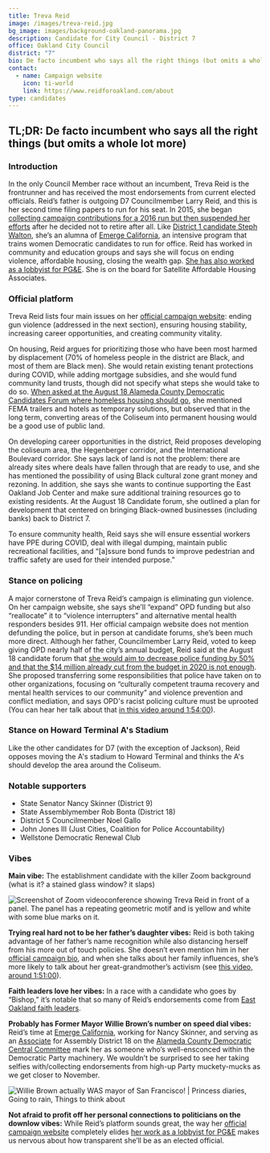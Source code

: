 ```yaml
---
title: Treva Reid
image: /images/treva-reid.jpg
bg_image: images/background-oakland-panorama.jpg
description: Candidate for City Council - District 7
office: Oakland City Council
district: "7"
bio: De facto incumbent who says all the right things (but omits a whole lot more)
contact:
  - name: Campaign website
    icon: ti-world
    link: https://www.reidforoakland.com/about
type: candidates
---
```

## TL;DR: De facto incumbent who says all the right things (but omits a whole lot more)

### Introduction

In the only Council Member race without an incumbent, Treva Reid is the frontrunner and has received the most endorsements from current elected officials. Reid’s father is outgoing D7 Councilmember Larry Reid, and this is her second time filing papers to run for his seat. In 2015, she began [collecting campaign contributions for a 2016 run but then suspended her efforts](https://ebcitizen.com/2016/08/09/oaklands-larry-reid-files-for-re-election-to-city-council-as-daughter-awaits-turn/) after he decided not to retire after all. Like [District 1 candidate Steph Walton](https://oakmtg.club/candidates/steph-dominguez-walton/), she’s an alumna of [Emerge California](https://ca.emergeamerica.org/emerge-california/what-we-do/), an intensive program that trains women Democratic candidates to run for office. Reid has worked in community and education groups and says she will focus on ending violence, affordable housing, closing the wealth gap. [She has also worked as a lobbyist for PG&E](https://ebcitizen.com/2019/11/14/believe-him-this-time-larry-reid-is-retiring-from-the-oakland-city-council/). She is on the board for Satellite Affordable Housing Associates.

### Official platform

Treva Reid lists four main issues on her [official campaign website](https://www.reidforoakland.com/issues): ending gun violence (addressed in the next section), ensuring housing stability, increasing career opportunities, and creating community vitality.

On housing, Reid argues for prioritizing those who have been most harmed by displacement (70% of homeless people in the district are Black, and most of them are Black men). She would retain existing tenant protections during COVID, while adding mortgage subsidies, and she would fund community land trusts, though did not specify what steps she would take to do so. [When asked at the August 18 Alameda County Democratic Candidates Forum where homeless housing should go](https://www.facebook.com/acdemocrats/videos/1266703727012996), she mentioned FEMA trailers and hotels as temporary solutions, but observed that in the long term, converting areas of the Coliseum into permanent housing would be a good use of public land.

On developing career opportunities in the district, Reid proposes developing the coliseum area, the Hegenberger corridor, and the International Boulevard corridor. She says lack of land is not the problem: there are already sites where deals have fallen through that are ready to use, and she has mentioned the possibility of using Black cultural zone grant money and rezoning. In addition, she says she wants to continue supporting the East Oakland Job Center and make sure additional training resources go to existing residents. At the August 18 Candidate forum, she outlined a plan for development that centered on bringing Black-owned businesses (including banks) back to District 7.

To ensure community health, Reid says she will ensure essential workers have PPE during COVID, deal with illegal dumping, maintain public recreational facilities, and “\[a]ssure bond funds to improve pedestrian and traffic safety are used for their intended purpose.”

### Stance on policing

A major cornerstone of Treva Reid’s campaign is eliminating gun violence. On her campaign website, she says she’ll “expand” OPD funding but also “reallocate” it to “violence interrupters” and alternative mental health responders besides 911. Her official campaign website does not mention defunding the police, but in person at candidate forums, she’s been much more direct. Although her father, Councilmember Larry Reid, voted to keep giving OPD nearly half of the city’s annual budget, Reid said at the August 18 candidate forum that [she would aim to decrease police funding by 50% and that the $14 million already cut from the budget in 2020 is not enough](https://www.facebook.com/acdemocrats/videos/1266703727012996). She proposed transferring some responsibilities that police have taken on to other organizations, focusing on “culturally competent trauma recovery and mental health services to our community” and violence prevention and conflict mediation, and says OPD's racist policing culture must be uprooted (You can hear her talk about that [in this video around 1:54:00](https://www.facebook.com/WellstoneDem/videos/298842841421549/)).

### Stance on Howard Terminal A's Stadium

Like the other candidates for D7 (with the exception of Jackson), Reid opposes moving the A's stadium to Howard Terminal and thinks the A's should develop the area around the Coliseum. 

### Notable supporters

* State Senator Nancy Skinner (District 9)
* State Assemblymember Rob Bonta (District 18)
* District 5 Councilmember Noel Gallo
* John Jones III (Just Cities, Coalition for Police Accountability)
* Wellstone Democratic Renewal Club

### Vibes

**Main vibe:** The establishment candidate with the killer Zoom background (what is it? a stained glass window? it slaps)

![Screenshot of Zoom videoconference showing Treva Reid in front of a panel. The panel has a repeating geometric motif and is yellow and white with some blue marks on it.](/images/treva-reid-zoom.png)

**Trying real hard not to be her father’s daughter vibes:** Reid is both taking advantage of her father’s name recognition while also distancing herself from his more out of touch policies. She doesn’t even mention him in her [official campaign bio](https://www.reidforoakland.com/about), and when she talks about her family influences, she’s more likely to talk about her great-grandmother’s activism (see [this video, around 1:51:00](https://www.facebook.com/WellstoneDem/videos/298842841421549/)).

**Faith leaders love her vibes:** In a race with a candidate who goes by “Bishop,” it’s notable that so many of Reid’s endorsements come from [East Oakland faith leaders](https://www.reidforoakland.com/endorsements).

**Probably has Former Mayor Willie Brown’s number on speed dial vibes:** Reid’s time at [Emerge California](https://ca.emergeamerica.org/emerge-california/what-we-do/), working for Nancy Skinner, and serving as an [Associate](https://medium.com/@erinplosscampoamor/wtf-is-the-county-central-committee-f21c458fb98c) for Assembly District 18 on the [Alameda County Democratic Central Committee](http://www.smartvoter.org/2020/03/03/ca/alm/race/036/) mark her as someone who’s well-ensconced within the Democratic Party machinery. We wouldn’t be surprised to see her taking selfies with/collecting endorsements from high-up Party muckety-mucks as we get closer to November.

![Willie Brown actually WAS mayor of San Francisco! | Princess diaries, Going  to rain, Things to think about](/images/treva-reid-meme.png)

**Not afraid to profit off her personal connections to politicians on the downlow vibes:** While Reid’s platform sounds great, the way her [official campaign website](https://www.reidforoakland.com/about) completely elides [her work as a lobbyist for PG&E](https://www.sahahomes.org/people/treva-reid) makes us nervous about how transparent she’ll be as an elected official.